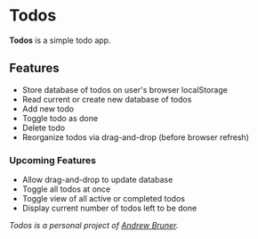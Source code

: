 # Todos

**Todos** is a simple todo app.

## Features

- Store database of todos on user's browser localStorage
- Read current or create new database of todos
- Add new todo
- Toggle todo as done
- Delete todo
- Reorganize todos via drag-and-drop (before browser refresh)

### Upcoming Features

- Allow drag-and-drop to update database
- Toggle all todos at once
- Toggle view of all active or completed todos
- Display current number of todos left to be done

_Todos is a personal project of [Andrew Bruner](https://github.com/andrewbruner)._
